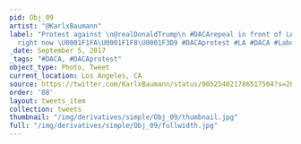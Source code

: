 ```yaml
---
pid: Obj_09
artist: "@KarlxBaumann"
label: "Protest against \n@realDonaldTrump\n #DACArepeal in front of LA City Hall
  right now \U0001F1FA\U0001F1F8\U0001F3D9 #DACAprotest #LA #DACA #LaborDay"
_date: September 5, 2017
_tags: "#DACA, #DACAprotest"
object_type: Photo, Tweet
current_location: Los Angeles, CA
source: https://twitter.com/KarlxBaumann/status/905254021786517504?s=20
order: '08'
layout: tweets_item
collection: tweets
thumbnail: "/img/derivatives/simple/Obj_09/thumbnail.jpg"
full: "/img/derivatives/simple/Obj_09/fullwidth.jpg"
---
```

